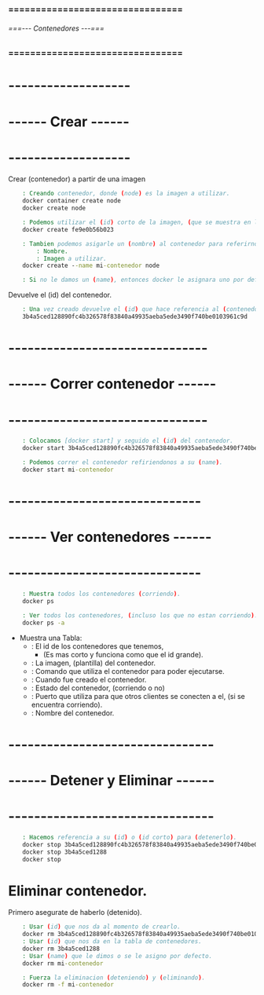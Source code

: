 ### ================================ ###
###### ===--- Contenedores ---=== ######
### ================================ ###

# ------------------- #
# ------ Crear ------ #
# ------------------- #

Crear (contenedor) a partir de una imagen

```bat
	: Creando contenedor, donde (node) es la imagen a utilizar.
	docker container create node
	docker create node

	: Podemos utilizar el (id) corto de la imagen, (que se muestra en la tabla de imagenes).
	docker create fe9e0b56b023

	: Tambien podemos asigarle un (nombre) al contenedor para referirnos a el.
		: Nombre.
		: Imagen a utilizar.
	docker create --name mi-contenedor node

	: Si no le damos un (name), entonces docker le asignara uno por defecto.
```

Devuelve el (id) del contenedor.

```bat
	: Una vez creado devuelve el (id) que hace referencia al (contenedor).
	3b4a5ced128890fc4b326578f83840a49935aeba5ede3490f740be0103961c9d
```

# ------------------------------- #
# ------ Correr contenedor ------ #
# ------------------------------- #

```bat
	: Colocamos [docker start] y seguido el (id) del contenedor.
	docker start 3b4a5ced128890fc4b326578f83840a49935aeba5ede3490f740be0103961c9d

	: Podemos correr el contenedor refiriendonos a su (name).
	docker start mi-contenedor
```

# ------------------------------ #
# ------ Ver contenedores ------ #
# ------------------------------ #

```bat
	: Muestra todos los contenedores (corriendo).
	docker ps

	: Ver todos los contenedores, (incluso los que no estan corriendo).
	docker ps -a
```

- Muestra una Tabla: 
	- [](id): El id de los contenedores que tenemos, 
		- (Es mas corto y funciona como que el id grande).
	- [](image): La imagen, (plantilla) del contenedor.
	- [](commant): Comando que utiliza el contenedor para poder ejecutarse.
	- [](created): Cuando fue creado el contenedor.
	- [](status): Estado del contenedor, (corriendo o no)
	- [](posts): Puerto que utiliza para que otros clientes se conecten a el, (si se encuentra corriendo).
	- [](names): Nombre del contenedor.

# -------------------------------- #
# ------ Detener y Eliminar ------ #
# -------------------------------- #

```bat
	: Hacemos referencia a su (id) o (id corto) para (detenerlo).
	docker stop 3b4a5ced128890fc4b326578f83840a49935aeba5ede3490f740be0103961c9d
	docker stop 3b4a5ced1288
	docker stop 
```

# Eliminar contenedor.

Primero asegurate de haberlo (detenido).

```bat
	: Usar (id) que nos da al momento de crearlo.
	docker rm 3b4a5ced128890fc4b326578f83840a49935aeba5ede3490f740be0103961c9d
	: Usar (id) que nos da en la tabla de contenedores.
	docker rm 3b4a5ced1288
	: Usar (name) que le dimos o se le asigno por defecto.
	docker rm mi-contenedor

	: Fuerza la eliminacion (deteniendo) y (eliminando).
	docker rm -f mi-contenedor
```